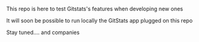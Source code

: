 This repo is here to test Gitstats's features when developing new ones

It will soon be possible to run locally the GitStats app plugged on this repo

Stay tuned.... and companies 
